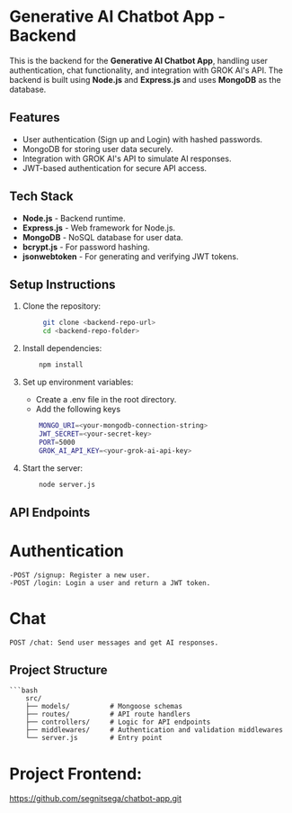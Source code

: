 # Generative AI Chatbot App - Backend

This is the backend for the **Generative AI Chatbot App**, handling user authentication, chat functionality, and integration with GROK AI's API. The backend is built using **Node.js** and **Express.js** and uses **MongoDB** as the database.

## Features

- User authentication (Sign up and Login) with hashed passwords.
- MongoDB for storing user data securely.
- Integration with GROK AI's API to simulate AI responses.
- JWT-based authentication for secure API access.

## Tech Stack

- **Node.js** - Backend runtime.
- **Express.js** - Web framework for Node.js.
- **MongoDB** - NoSQL database for user data.
- **bcrypt.js** - For password hashing.
- **jsonwebtoken** - For generating and verifying JWT tokens.

## Setup Instructions

1. Clone the repository:
   ```bash
        git clone <backend-repo-url>
        cd <backend-repo-folder>
2. Install dependencies:

    ```bash
        npm install
3. Set up environment variables:
    - Create a .env file in the root directory.
    - Add the following keys
    ```bash
        MONGO_URI=<your-mongodb-connection-string>
        JWT_SECRET=<your-secret-key>
        PORT=5000
        GROK_AI_API_KEY=<your-grok-ai-api-key>
4. Start the server:
    ```bash
        node server.js

## API Endpoints
 # Authentication
    -POST /signup: Register a new user.
    -POST /login: Login a user and return a JWT token.
 # Chat
    POST /chat: Send user messages and get AI responses.

## Project Structure
    ```bash
        src/
        ├── models/          # Mongoose schemas
        ├── routes/          # API route handlers
        ├── controllers/     # Logic for API endpoints
        ├── middlewares/     # Authentication and validation middlewares
        └── server.js        # Entry point

# Project Frontend:

https://github.com/segnitsega/chatbot-app.git
